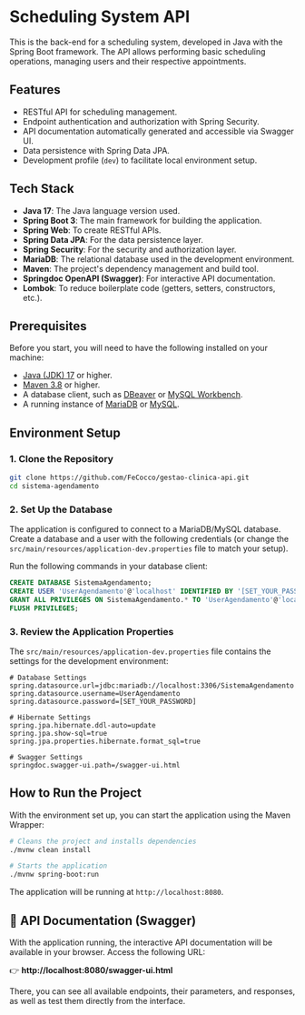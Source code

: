 # Scheduling System API

This is the back-end for a scheduling system, developed in Java with the Spring Boot framework. The API allows performing basic scheduling operations, managing users and their respective appointments.

## Features

* RESTful API for scheduling management.
* Endpoint authentication and authorization with Spring Security.
* API documentation automatically generated and accessible via Swagger UI.
* Data persistence with Spring Data JPA.
* Development profile (`dev`) to facilitate local environment setup.

## Tech Stack

* **Java 17**: The Java language version used.
* **Spring Boot 3**: The main framework for building the application.
* **Spring Web**: To create RESTful APIs.
* **Spring Data JPA**: For the data persistence layer.
* **Spring Security**: For the security and authorization layer.
* **MariaDB**: The relational database used in the development environment.
* **Maven**: The project's dependency management and build tool.
* **Springdoc OpenAPI (Swagger)**: For interactive API documentation.
* **Lombok**: To reduce boilerplate code (getters, setters, constructors, etc.).

## Prerequisites

Before you start, you will need to have the following installed on your machine:
* [Java (JDK) 17](https://www.oracle.com/java/technologies/javase/jdk17-archive-downloads.html) or higher.
* [Maven 3.8](https://maven.apache.org/download.cgi) or higher.
* A database client, such as [DBeaver](https://dbeaver.io/) or [MySQL Workbench](https://www.mysql.com/products/workbench/).
* A running instance of [MariaDB](https://mariadb.org/download/) or [MySQL](https://dev.mysql.com/downloads/mysql/).

## Environment Setup

### 1. Clone the Repository

```bash
git clone https://github.com/FeCocco/gestao-clinica-api.git
cd sistema-agendamento
```

### 2. Set Up the Database

The application is configured to connect to a MariaDB/MySQL database. Create a database and a user with the following credentials (or change the `src/main/resources/application-dev.properties` file to match your setup).

Run the following commands in your database client:

```sql
CREATE DATABASE SistemaAgendamento;
CREATE USER 'UserAgendamento'@'localhost' IDENTIFIED BY '[SET_YOUR_PASSWORD]';
GRANT ALL PRIVILEGES ON SistemaAgendamento.* TO 'UserAgendamento'@'localhost';
FLUSH PRIVILEGES;
```

### 3. Review the Application Properties

The `src/main/resources/application-dev.properties` file contains the settings for the development environment:

```properties
# Database Settings
spring.datasource.url=jdbc:mariadb://localhost:3306/SistemaAgendamento
spring.datasource.username=UserAgendamento
spring.datasource.password=[SET_YOUR_PASSWORD]

# Hibernate Settings
spring.jpa.hibernate.ddl-auto=update
spring.jpa.show-sql=true
spring.jpa.properties.hibernate.format_sql=true

# Swagger Settings
springdoc.swagger-ui.path=/swagger-ui.html
```

## How to Run the Project

With the environment set up, you can start the application using the Maven Wrapper:

```bash
# Cleans the project and installs dependencies
./mvnw clean install

# Starts the application
./mvnw spring-boot:run
```

The application will be running at `http://localhost:8080`.

## 📖 API Documentation (Swagger)

With the application running, the interactive API documentation will be available in your browser. Access the following URL:

👉 **http://localhost:8080/swagger-ui.html**

There, you can see all available endpoints, their parameters, and responses, as well as test them directly from the interface.
